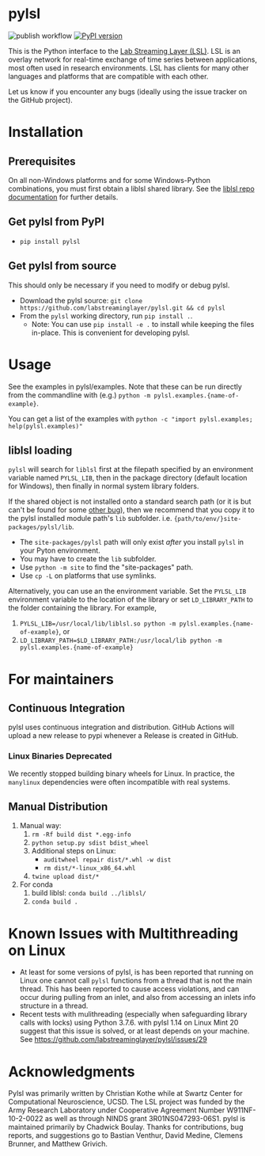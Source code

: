# pylsl

![publish workflow](https://github.com/labstreaminglayer/pylsl/actions/workflows/publish-to-pypi.yml/badge.svg)
[![PyPI version](https://badge.fury.io/py/pylsl.svg)](https://badge.fury.io/py/pylsl)

This is the Python interface to the [Lab Streaming Layer (LSL)](https://github.com/sccn/labstreaminglayer).
LSL is an overlay network for real-time exchange of time series between applications,
most often used in research environments. LSL has clients for many other languages
and platforms that are compatible with each other.

Let us know if you encounter any bugs (ideally using the issue tracker on
the GitHub project).

# Installation

## Prerequisites

On all non-Windows platforms and for some Windows-Python combinations, you must first obtain a liblsl shared library. See the [liblsl repo documentation](https://github.com/sccn/liblsl) for further details.

## Get pylsl from PyPI

* `pip install pylsl`

## Get pylsl from source

This should only be necessary if you need to modify or debug pylsl.

* Download the pylsl source: `git clone https://github.com/labstreaminglayer/pylsl.git && cd pylsl`  
* From the `pylsl` working directory, run `pip install .`.
    * Note: You can use `pip install -e .` to install while keeping the files in-place. This is convenient for developing pylsl.

# Usage

See the examples in pylsl/examples. Note that these can be run directly from the commandline with (e.g.) `python -m pylsl.examples.{name-of-example}`.

You can get a list of the examples with `python -c "import pylsl.examples; help(pylsl.examples)"`

## liblsl loading

`pylsl` will search for `liblsl` first at the filepath specified by an environment variable named `PYLSL_LIB`, then in the package directory (default location for Windows), then finally in normal system library folders.

If the shared object is not installed onto a standard search path (or it is but can't be found for some [other bug](https://github.com/labstreaminglayer/pylsl/issues/48)), then we recommend that you copy it to the pylsl installed module path's `lib` subfolder. i.e. `{path/to/env/}site-packages/pylsl/lib`.

* The `site-packages/pylsl` path will only exist _after_ you install `pylsl` in your Pyton environment.
* You may have to create the `lib` subfolder.
* Use `python -m site` to find the "site-packages" path.
* Use `cp -L` on platforms that use symlinks.

Alternatively, you can use an the environment variable. Set the `PYLSL_LIB` environment variable to the location of the library or set `LD_LIBRARY_PATH` to the folder containing the library. For example,

1. `PYLSL_LIB=/usr/local/lib/liblsl.so python -m pylsl.examples.{name-of-example}`, or
2. `LD_LIBRARY_PATH=$LD_LIBRARY_PATH:/usr/local/lib python -m pylsl.examples.{name-of-example}`

# For maintainers

## Continuous Integration

pylsl uses continuous integration and distribution. GitHub Actions will upload a new release to pypi whenever a Release is created in GitHub.

### Linux Binaries Deprecated

We recently stopped building binary wheels for Linux. In practice, the `manylinux` dependencies were often incompatible with real systems.

## Manual Distribution

1. Manual way:
    1. `rm -Rf build dist *.egg-info`
    1. `python setup.py sdist bdist_wheel`
    1. Additional steps on Linux:
        * `auditwheel repair dist/*.whl -w dist`
        * `rm dist/*-linux_x86_64.whl`
    1. `twine upload dist/*`
1. For conda
    1. build liblsl: `conda build ../liblsl/`
    1. `conda build .`

# Known Issues with Multithreading on Linux

* At least for some versions of pylsl, is has been reported that running on Linux one cannot call ``pylsl`` functions from a thread that is not the main thread. This has been reported to cause access violations, and can occur during pulling from an inlet, and also from accessing an inlets info structure in a thread.
* Recent tests with mulithreading (especially when safeguarding library calls with locks) using Python 3.7.6. with pylsl 1.14 on Linux Mint 20 suggest that this issue is solved, or at least depends on your machine. See https://github.com/labstreaminglayer/pylsl/issues/29

# Acknowledgments

Pylsl was primarily written by Christian Kothe while at Swartz Center for Computational Neuroscience, UCSD. The LSL project was funded by the Army Research Laboratory under Cooperative Agreement Number W911NF-10-2-0022 as well as through NINDS grant 3R01NS047293-06S1. pylsl is maintained primarily by Chadwick Boulay. Thanks for contributions, bug reports, and suggestions go to Bastian Venthur, David Medine, Clemens Brunner, and Matthew Grivich.
